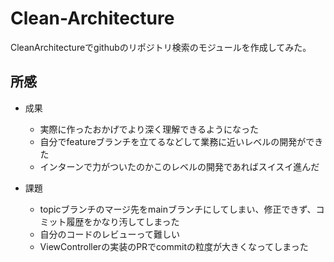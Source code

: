 # Clean-Architecture

CleanArchitectureでgithubのリポジトリ検索のモジュールを作成してみた。

## 所感　

- 成果　
  - 実際に作ったおかげでより深く理解できるようになった
  - 自分でfeatureブランチを立てるなどして業務に近いレベルの開発ができた
  - インターンで力がついたのかこのレベルの開発であればスイスイ進んだ

- 課題
  - topicブランチのマージ先をmainブランチにしてしまい、修正できず、コミット履歴をかなり汚してしまった
  - 自分のコードのレビューって難しい
  - ViewControllerの実装のPRでcommitの粒度が大きくなってしまった
